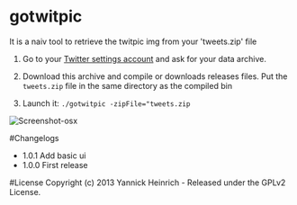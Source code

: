 # gotwitpic

It is a naiv tool to retrieve the twitpic img from your 'tweets.zip' file

1.	Go to your [Twitter settings account](https://twitter.com/settings/account)
	and ask for your data archive.

2.	Download this archive and compile or downloads releases files. Put the `tweets.zip` file in the same directory as the
	compiled bin

3.	Launch it: `./gotwitpic -zipFile="tweets.zip`

![Screenshot-osx](https://www.dropbox.com/s/aky6rrur9qr9hs4/Screenshot%202014-09-12%2016.52.08.png?dl=1)


#Changelogs

*	1.0.1 Add basic ui
*	1.0.0 First release


#License
Copyright (c) 2013 Yannick Heinrich - Released under the GPLv2 License.


